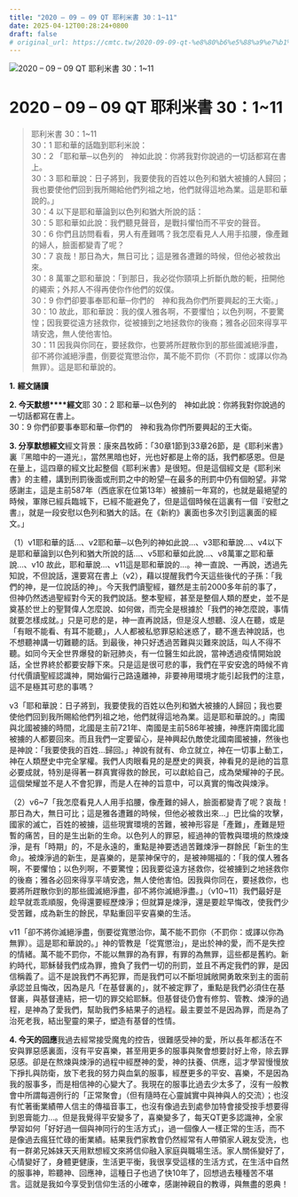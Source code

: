 ```yaml
---
title: "2020 – 09 – 09 QT 耶利米書 30：1~11"
date: 2025-04-12T00:28:24+0800
draft: false
# original_url: https://cmtc.tw/2020-09-09-qt-%e8%80%b6%e5%88%a9%e7%b1%b3%e6%9b%b8-30%ef%bc%9a111
---
```


![2020 – 09 – 09 QT 耶利米書 30：1\~11](/images/qt.jpg   "2020 – 09 – 09 QT 耶利米書 30：1\~11")

# 2020 – 09 – 09 QT 耶利米書 30：1\~11

> 耶利米書 30：1\~11  
> 30：1 耶和華的話臨到耶利米說：  
> 30：2 「耶和華─以色列的　神如此說：你將我對你說過的一切話都寫在書上。  
> 30：3 耶和華說：日子將到，我要使我的百姓以色列和猶大被擄的人歸回；我也要使他們回到我所賜給他們列祖之地，他們就得這地為業。這是耶和華說的。」  
> 30：4 以下是耶和華論到以色列和猶大所說的話：  
> 30：5 耶和華如此說：我們聽見聲音，是戰抖懼怕而不平安的聲音。  
> 30：6 你們且訪問看看，男人有產難嗎？我怎麼看見人人用手掐腰，像產難的婦人，臉面都變青了呢？  
> 30：7 哀哉！那日為大，無日可比；這是雅各遭難的時候，但他必被救出來。  
> 30：8 萬軍之耶和華說：「到那日，我必從你頸項上折斷仇敵的軛，扭開他的繩索；外邦人不得再使你作他們的奴僕。  
> 30：9 你們卻要事奉耶和華─你們的　神和我為你們所要興起的王大衛。」  
> 30：10 故此，耶和華說：我的僕人雅各啊，不要懼怕；以色列啊，不要驚惶；因我要從遠方拯救你，從被擄到之地拯救你的後裔；雅各必回來得享平靖安逸，無人使他害怕。  
> 30：11 因我與你同在，要拯救你，也要將所趕散你到的那些國滅絕淨盡，卻不將你滅絕淨盡，倒要從寬懲治你，萬不能不罰你（不罰你：或譯以你為無罪）。這是耶和華說的。

**1.** **經文誦讀**

**2. 今天默想****經文**耶 30：2 耶和華─以色列的　神如此說：你將我對你說過的一切話都寫在書上。  
30：9 你們卻要事奉耶和華─你們的　神和我為你們所要興起的王大衛。

**3. 分享默想經文**經文背景：康來昌牧師：「30章1節到33章26節，是《耶利米書》裏『黑暗中的一道光』，當然黑暗也好，光也好都是上帝的話，我們都感恩。但是在量上，這四章的經文比起整個《耶利米書》是很短。但是這個經文是《耶利米書》的主體，講到刑罰後面或刑罰之中的盼望─在最多的刑罰中仍有個盼望。非常感謝主，這是主前587年（西底家在位第13年）被擄前一年寫的，也就是最絕望的時候，軍隊已經兵臨城下，已經不能避免了，但是這個時候在這裏有一個『安慰之書』，就是一段安慰以色列和猶大的話。在《新約》裏面也多次引到這裏面的經文。」

（1）v1耶和華的話…、v2耶和華─以色列的神如此說…、v3耶和華說…、v4以下是耶和華論到以色列和猶大所說的話…、v5耶和華如此說…、v8萬軍之耶和華說…、v10 故此，耶和華說…、v11這是耶和華說的…。神一直說、一再說，透過先知說，不但說話，還要寫在書上（v2），藉以提醒我們今天這些後代的子孫：「我們的神，是一位說話的神」。今天我們讀聖經，雖然是主前2000多年前的事了，但神仍然透過聖經對今天的我們說話。整本聖經，甚至是整個人類的歷史，並不是奠基於世上的聖賢偉人怎麼說、如何做，而完全是根據於「我們的神怎麼說，事情就要怎樣成就。」只是可悲的是，神一直再說話，但是沒人想聽、沒人在聽，或是「有眼不能看、有耳不能聽」，人人都被私慾罪惡給迷惑了，聽不進去神說話，也不想聽神講一切難聽的話。到最後，神只好透過苦難與災難來說話，叫人不得不聽。如同今天全世界爆發的新冠肺炎，有一位醫生如此說，當神透過疫情開始說話，全世界終於都要安靜下來。只是這是很可悲的事，我們在平安安逸的時候不肯付代價讀聖經認識神，開始偏行己路遠離神，非要神用環境才能引起我們的注意，這不是極其可悲的事嗎？

v3「耶和華說：日子將到，我要使我的百姓以色列和猶大被擄的人歸回；我也要使他們回到我所賜給他們列祖之地，他們就得這地為業。這是耶和華說的。」南國與北國被擄的時間，北國是主前721年、南國是主前586年被擄，神應許南國北國被擄的人都要回來。而且我們一定要留心，是神興起仇敵使北國南國被擄，然後也是神說：「我要使我的百姓…歸回。」神說有就有、命立就立，神在一切事上動工，神在人類歷史中完全掌權。我們人肉眼看見的是歷史的興衰，神看見的是祂的旨意必要成就，特別是得著一群真實得救的餘民，可以獻給自己，成為榮耀神的子民。這個榮耀並不是人不會犯罪，而是人在神的旨意中，可以真實的悔改與煉淨。

（2）v6\~7「我怎麼看見人人用手掐腰，像產難的婦人，臉面都變青了呢？哀哉！那日為大，無日可比；這是雅各遭難的時候，但他必被救出來…」巴比倫的攻擊，國家的滅亡，百姓的被擄，這些現實環境的苦難，被神形容是「產難」，產難是短暫的痛苦，目的是生出新的生命。以色列人的罪惡，經過神的管教與環境的熬煉煉淨，是有「時期」的，不是永遠的，重點是神要透過苦難煉淨一群餘民「新生的生命」。被煉淨過的新生，是喜樂的，是蒙神保守的，是被神賜福的：「我的僕人雅各啊，不要懼怕；以色列啊，不要驚惶；因我要從遠方拯救你，從被擄到之地拯救你的後裔；雅各必回來得享平靖安逸，無人使他害怕。因我與你同在，要拯救你，也要將所趕散你到的那些國滅絕淨盡，卻不將你滅絕淨盡。」（v10\~11）我們最好是趁早就乖乖順服，免得還要經歷煉淨；但就算是煉淨，還是要趁早悔改，使我們少受苦難，成為新生的餘民，早點重回平安喜樂的生活。

v11「卻不將你滅絕淨盡，倒要從寬懲治你，萬不能不罰你（不罰你：或譯以你為無罪）。這是耶和華說的。」神的管教是「從寬懲治」，是出於神的愛，而不是失控的情緒。萬不能不罰你，不能以無罪的為有罪，有罪的為無罪，這些都是舊約。新約時代，耶穌替我們成為罪，擔負了我們一切的刑罰，並且不再定我們的罪，是因信稱義了。這不是說我們不再犯罪，而是我們可以不斷坦誠敞開勇敢來到主的面前承認並且悔改，因為是凡「在基督裏的」，就不被定罪了，重點是我們必須住在基督裏，與基督連結，把一切的罪交給耶穌。但基督徒仍會有修剪、管教、煉淨的過程，是神為了愛我們，幫助我們多結果子的過程。最主要並不是因為罪，而是為了治死老我，結出聖靈的果子，塑造有基督的性情。

**4. 今天的回應**我過去經常接受魔鬼的控告，很難感受神的愛，所以長年都活在不安與罪惡感裏面，沒有平安喜樂，甚至用更多的服事與聚會想要討好上帝，除去罪惡感。卻是在熬煉與煉淨的過程中經歷神的愛，神的扶養、供應，這才學習慢慢放下掙扎與防衛，放下老我的努力與血氣的服事，經歷更多的平安、喜樂，不是因為我的服事多，而是相信神的心變大了。我現在的服事比過去少太多了，沒有一般教會中所謂每週例行的「正常聚會」（但有隨時在心靈誠實中與神與人的交流）；也沒有忙著衝業績帶人信主的傳福音事工，也沒有像過去到處參加特會接受按手想要得到恩膏能力…。但是我覺得平安變多了，喜樂變多了，每天QT更多認識神，全家學習如何「好好過一個與神同行的生活方式」，過一個像人一樣正常的生活，而不是像過去瘋狂忙碌的衝業績。結果我們家教會仍然經常有人帶領家人親友受洗，也有一群弟兄姊妹天天用默想經文來將信仰融入家庭與職場生活。家人關係變好了，心情變好了，身體更健康，生活更平衡，我很享受這樣的生活方式，在生活中自然的服事神，聆聽神、回應神，這種日子也過了快10年了，回想過去種種苦不堪言。這就是我如今享受到信仰生活的小確幸，感謝神親自的教導，與無盡的恩典！